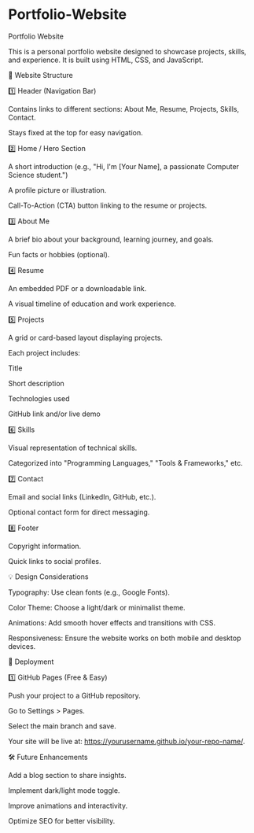# Portfolio-Website

Portfolio Website

This is a personal portfolio website designed to showcase projects, skills, and experience. It is built using HTML, CSS, and JavaScript.

📌 Website Structure

1️⃣ Header (Navigation Bar)

Contains links to different sections: About Me, Resume, Projects, Skills, Contact.

Stays fixed at the top for easy navigation.

2️⃣ Home / Hero Section

A short introduction (e.g., "Hi, I'm [Your Name], a passionate Computer Science student.")

A profile picture or illustration.

Call-To-Action (CTA) button linking to the resume or projects.

3️⃣ About Me

A brief bio about your background, learning journey, and goals.

Fun facts or hobbies (optional).

4️⃣ Resume

An embedded PDF or a downloadable link.

A visual timeline of education and work experience.

5️⃣ Projects

A grid or card-based layout displaying projects.

Each project includes:

Title

Short description

Technologies used

GitHub link and/or live demo

6️⃣ Skills

Visual representation of technical skills.

Categorized into "Programming Languages," "Tools & Frameworks," etc.

7️⃣ Contact

Email and social links (LinkedIn, GitHub, etc.).

Optional contact form for direct messaging.

8️⃣ Footer

Copyright information.

Quick links to social profiles.

💡 Design Considerations

Typography: Use clean fonts (e.g., Google Fonts).

Color Theme: Choose a light/dark or minimalist theme.

Animations: Add smooth hover effects and transitions with CSS.

Responsiveness: Ensure the website works on both mobile and desktop devices.

🚀 Deployment 

1️⃣ GitHub Pages (Free & Easy)

Push your project to a GitHub repository.

Go to Settings > Pages.

Select the main branch and save.

Your site will be live at: https://yourusername.github.io/your-repo-name/.

🛠 Future Enhancements

Add a blog section to share insights.

Implement dark/light mode toggle.

Improve animations and interactivity.

Optimize SEO for better visibility.